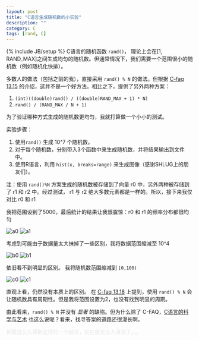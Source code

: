 ```yaml
---
layout: post
title: "C语言生成随机数的小实验"
description: ""
category: C 
tags: [rand, C]
---
```

{% include JB/setup %}
C语言的随机函数 `rand()`， 理论上会在\[1, RAND_MAX\]之间生成均匀的随机数。但通常情况下，我们需要一个范围很小的随机数（例如随机化快排）。

多数人的做法（包括之前的我），直接采用 `rand() % N` 的做法。但根据 [C-faq 13.15](http://c-faq.com/lib/rand.html) 的介绍，这并不是一个好方法。相比之下，提供了另外两种方案：

1.  `(int)((double)rand() / ((double)RAND_MAX + 1) * N)`
2.  `rand() / (RAND_MAX / N + 1)`

为了验证哪种方式生成的随机数更均匀，我就打算做一个小小的测试。

实验步骤：

1. 使用`rand()` 生成 10^7 个随机数。
2. 对于每个随机数，分别带入3个函数中来生成随机数，并将结果输出到文件中。
3. 使用R语言，利用 `hist(x, breaks=range)` 来生成图像（感谢SHLUG上的朋友们）。

注：使用 `rand()%N` 方案生成的随机数被存储到了向量 r0 中，另外两种被存储到了 r1 和 r2 中。经过测试， r1 与 r2 绝大多数元素都是一样的。所以，接下来我仅对比 r0 和 r1

我把范围设到了5000，最后统计的结果让我很震惊：r0 和 r1 的频率分布都很均匀

![a0](http://ww2.sinaimg.cn/large/a74ecc4cjw1e1beyiiqomj.jpg)
![a1](http://ww1.sinaimg.cn/large/a74eed94jw1e1bezokqw3j.jpg)

考虑到可能由于数据量太大抹掉了一些区别，我将数据范围缩减至 10^4

![b0](http://ww1.sinaimg.cn/large/a74e55b4jw1e1bf1aq7dcj.jpg)
![b1](http://ww2.sinaimg.cn/large/a74ecc4cjw1e1bf2ccw3jj.jpg)

依旧看不到明显的区别。
我将随机数范围缩减到 `[0,100)`

![c0](http://ww4.sinaimg.cn/large/a74eed94jw1e1bf2nci3aj.jpg)
![c1](http://ww4.sinaimg.cn/large/a74e55b4jw1e1bf3pelf0j.jpg)

直观上看，仍然没有本质上的区别。
在 [C-faq 13.18](http://c-faq.com/lib/notveryrand.html) 上提到，使用 `rand() % N` 会让随机数具有周期性。但是我将范围设置为2，也没有找到明显的周期。

由此看来，`rand() % N` 并没有 *显著* 的缺陷。但为什么除了 C-FAQ，[C语言的科学与艺术](http://book.douban.com/subject/1148265/) 也这么说呢？看来，找寻答案的道路还很漫长啊。

<P STYLE="margin-bottom: 0cm"><FONT COLOR="#e6e6e6">折腾这么久得到这样的一个结论，实在是太让人沮丧了。。。</FONT></P>

